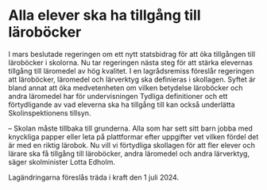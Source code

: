 # Alla elever ska ha tillgång till läroböcker

I mars beslutade regeringen om ett nytt statsbidrag för att öka tillgången till läroböcker i skolorna. Nu tar regeringen nästa steg för att stärka elevernas tillgång till läromedel av hög kvalitet. I en lagrådsremiss föreslår regeringen att läroböcker, läromedel och lärverktyg ska definieras i skollagen. Syftet är bland annat att öka medvetenheten om vilken betydelse läroböcker och andra läromedel har för under­visningen Tydliga definitioner och ett förtydligande av vad eleverna ska ha tillgång till kan också underlätta Skolin­spektionens tillsyn.

– Skolan måste tillbaka till grunderna. Alla som har sett sitt barn jobba med knyckliga papper eller leta på plattformar efter uppgifter vet vilken fördel det är med en riktig lärobok. Nu vill vi förtydliga skollagen för att fler elever och lärare ska få tillgång till läroböcker, andra läromedel och andra lärverktyg, säger skolminister Lotta Edholm.

Lagändringarna föreslås träda i kraft den 1 juli 2024.

